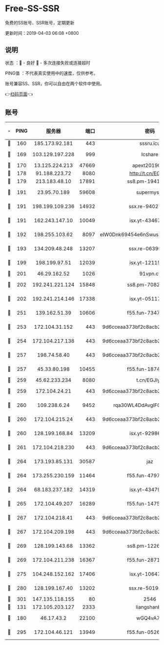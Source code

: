 # Free-SS-SSR

免费的SS账号、SSR账号，定期更新

更新时间：2019-04-03 06:08 +0800

## 说明

状态     ：🙂 - 良好 🙁 - 多次连接失败或连接超时

PING值   ：不代表真实使用中的速度，仅供参考。

账号兼容SS、SSR，你可以自由在两个软件中使用。

👉[扫码页面](https://liesauer.github.io/Free-SS-SSR/)👈

## 账号

|-|PING|服务器|端口|密码|加密方式|区域|
|:----:|:----:|:-----:|-----:|:----:|:----:|:----:|
|🙂|160|185.173.92.181|443|sssru.icu|rc4-md5|RU|
|🙂|169|103.129.197.228|999|lcshare|aes-256-cfb|US|
|🙂|170|13.125.224.213|47669|apext2019001|chacha20|KR|
|🙂|178|91.188.223.72|8080|http://t.cn/EGJIyrl|rc4-md5|RU|
|🙂|179|213.183.48.10|17891|ss8.pm-19418557|rc4-md5|RU|
|🙂|191|23.95.70.189|59608|supermyssr|chacha20-ietf|US|
|🙂|191|198.199.109.236|14932|ssx.re-94027376|aes-256-cfb|US|
|🙂|191|162.243.147.10|10049|isx.yt-43467068|aes-256-cfb|US|
|🙂|192|198.255.103.62|8097|eIW0Dnk69454e6nSwuspv9DmS201tQ0D|aes-256-cfb|US|
|🙂|193|134.209.48.248|13207|ssx.re-06399370|aes-256-cfb|US|
|🙂|199|198.199.97.51|12039|isx.yt-12115421|aes-256-cfb|US|
|🙂|201|46.29.162.52|1026|91vpn.cf|rc4-md5|RU|
|🙂|202|192.241.221.124|15848|ss8.pm-70821304|aes-256-cfb|US|
|🙂|202|192.241.214.146|17338|isx.yt-05117386|aes-256-cfb|US|
|🙂|251|139.162.51.39|10606|f55.fun-73475767|aes-256-cfb|SG|
|🙂|253|172.104.31.152|443|9d6cceaa373bf2c8acb22e60b6a58be6|aes-256-cfb|US|
|🙂|254|172.104.217.138|443|9d6cceaa373bf2c8acb22e60b6a58be6|aes-256-cfb|US|
|🙂|257|198.74.58.40|443|9d6cceaa373bf2c8acb22e60b6a58be6|aes-256-cfb|US|
|🙂|257|45.33.80.198|10455|f55.fun-18747830|aes-256-cfb|US|
|🙂|259|45.62.233.234|8080|t.cn/EGJIyrl|rc4-md5|CA|
|🙂|259|172.104.24.21|443|9d6cceaa373bf2c8acb22e60b6a58be6|aes-256-cfb|US|
|🙂|260|109.238.6.24|9452|rqa30WL4DdAvgIFG6Fs3znzTa|aes-256-cfb|FR|
|🙂|260|172.104.215.24|443|9d6cceaa373bf2c8acb22e60b6a58be6|aes-256-cfb|US|
|🙂|260|128.199.168.84|13209|isx.yt-92986955|aes-256-cfb|SG|
|🙂|261|172.104.218.230|443|9d6cceaa373bf2c8acb22e60b6a58be6|aes-256-cfb|US|
|🙂|264|173.193.85.131|30587|jaz|aes-256-cfb|US|
|🙂|264|173.255.230.159|11464|f55.fun-47976795|aes-256-cfb|US|
|🙂|264|68.183.237.182|14319|isx.yt-43479630|aes-256-cfb|SG|
|🙂|265|172.104.49.207|16289|f55.fun-14753338|aes-256-cfb|SG|
|🙂|267|172.104.218.41|443|9d6cceaa373bf2c8acb22e60b6a58be6|aes-256-cfb|US|
|🙂|267|172.104.209.198|443|9d6cceaa373bf2c8acb22e60b6a58be6|aes-256-cfb|US|
|🙂|269|128.199.143.68|13362|ss8.pm-12261880|aes-256-cfb|SG|
|🙂|269|172.104.211.238|16367|f55.fun-28710915|aes-256-cfb|US|
|🙂|275|104.248.152.162|17406|isx.yt-10647855|aes-256-cfb|SG|
|🙂|280|128.199.167.40|13202|ssx.re-50195661|aes-256-cfb|SG|
|🙂|301|147.135.118.155|80|2546|chacha20|US|
|🙂|131|172.105.203.127|2333|liangshanbo|chacha20|JP|
|🙂|180|46.17.43.2|22100|wGQ4vA7D|aes-256-gcm|RU|
|🙂|295|172.104.46.121|13949|f55.fun-05262034|aes-256-cfb|SG|
